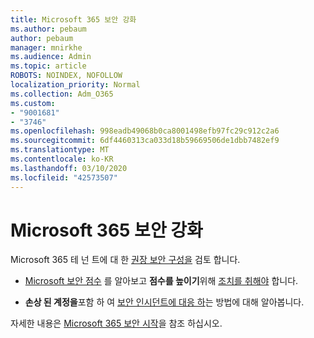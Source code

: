 ```yaml
---
title: Microsoft 365 보안 강화
ms.author: pebaum
author: pebaum
manager: mnirkhe
ms.audience: Admin
ms.topic: article
ROBOTS: NOINDEX, NOFOLLOW
localization_priority: Normal
ms.collection: Adm_O365
ms.custom:
- "9001681"
- "3746"
ms.openlocfilehash: 998eadb49068b0ca8001498efb97fc29c912c2a6
ms.sourcegitcommit: 6df4460313ca033d18b59669506de1dbb7482ef9
ms.translationtype: MT
ms.contentlocale: ko-KR
ms.lasthandoff: 03/10/2020
ms.locfileid: "42573507"
---
```

# <a name="increase-microsoft-365-security"></a>Microsoft 365 보안 강화

Microsoft 365 테 넌 트에 대 한 [권장 보안 구성을](https://docs.microsoft.com/microsoft-365/security/office-365-security/tenant-wide-setup-for-increased-security?view=o365-worldwide) 검토 합니다.

- [Microsoft 보안 점수](https://docs.microsoft.com/microsoft-365/security/mtp/microsoft-secure-score?view=o365-worldwide) 를 알아보고 **점수를 높이기**위해 [조치를 취해야](https://docs.microsoft.com/microsoft-365/security/mtp/microsoft-secure-score?view=o365-worldwide#take-action-to-improve-your-score) 합니다.

- **손상 된 계정을**포함 하 여 [보안 인시던트에 대응 하](https://docs.microsoft.com/microsoft-365/security/office-365-security/office365-security-incident-response-overview?view=o365-worldwide)는 방법에 대해 알아봅니다.

자세한 내용은 [Microsoft 365 보안 시작](https://docs.microsoft.com/microsoft-365/security/office-365-security/security-roadmap?view=o365-worldwide)을 참조 하십시오. 
